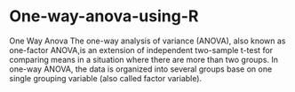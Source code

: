 # One-way-anova-using-R

One Way Anova
The one-way analysis of variance (ANOVA), also known as one-factor ANOVA,is an extension of independent two-sample t-test for comparing means in a situation where there are more than two groups. In one-way ANOVA, the data is organized into several groups base on one single grouping variable (also called factor variable).
